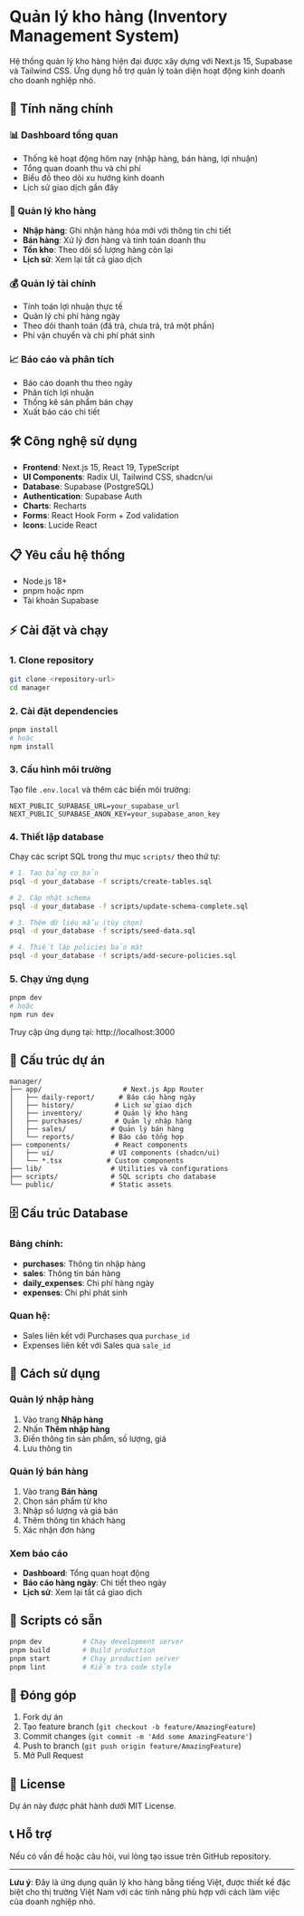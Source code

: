 # Quản lý kho hàng (Inventory Management System)

Hệ thống quản lý kho hàng hiện đại được xây dựng với Next.js 15, Supabase và Tailwind CSS. Ứng dụng hỗ trợ quản lý toàn diện hoạt động kinh doanh cho doanh nghiệp nhỏ.

## 🚀 Tính năng chính

### 📊 Dashboard tổng quan
- Thống kê hoạt động hôm nay (nhập hàng, bán hàng, lợi nhuận)
- Tổng quan doanh thu và chi phí
- Biểu đồ theo dõi xu hướng kinh doanh
- Lịch sử giao dịch gần đây

### 🛒 Quản lý kho hàng
- **Nhập hàng**: Ghi nhận hàng hóa mới với thông tin chi tiết
- **Bán hàng**: Xử lý đơn hàng và tính toán doanh thu
- **Tồn kho**: Theo dõi số lượng hàng còn lại
- **Lịch sử**: Xem lại tất cả giao dịch

### 💰 Quản lý tài chính
- Tính toán lợi nhuận thực tế
- Quản lý chi phí hàng ngày
- Theo dõi thanh toán (đã trả, chưa trả, trả một phần)
- Phí vận chuyển và chi phí phát sinh

### 📈 Báo cáo và phân tích
- Báo cáo doanh thu theo ngày
- Phân tích lợi nhuận
- Thống kê sản phẩm bán chạy
- Xuất báo cáo chi tiết

## 🛠️ Công nghệ sử dụng

- **Frontend**: Next.js 15, React 19, TypeScript
- **UI Components**: Radix UI, Tailwind CSS, shadcn/ui
- **Database**: Supabase (PostgreSQL)
- **Authentication**: Supabase Auth
- **Charts**: Recharts
- **Forms**: React Hook Form + Zod validation
- **Icons**: Lucide React

## 📋 Yêu cầu hệ thống

- Node.js 18+ 
- pnpm hoặc npm
- Tài khoản Supabase

## ⚡ Cài đặt và chạy

### 1. Clone repository
```bash
git clone <repository-url>
cd manager
```

### 2. Cài đặt dependencies
```bash
pnpm install
# hoặc
npm install
```

### 3. Cấu hình môi trường
Tạo file `.env.local` và thêm các biến môi trường:
```env
NEXT_PUBLIC_SUPABASE_URL=your_supabase_url
NEXT_PUBLIC_SUPABASE_ANON_KEY=your_supabase_anon_key
```

### 4. Thiết lập database
Chạy các script SQL trong thư mục `scripts/` theo thứ tự:
```bash
# 1. Tạo bảng cơ bản
psql -d your_database -f scripts/create-tables.sql

# 2. Cập nhật schema
psql -d your_database -f scripts/update-schema-complete.sql

# 3. Thêm dữ liệu mẫu (tùy chọn)
psql -d your_database -f scripts/seed-data.sql

# 4. Thiết lập policies bảo mật
psql -d your_database -f scripts/add-secure-policies.sql
```

### 5. Chạy ứng dụng
```bash
pnpm dev
# hoặc
npm run dev
```

Truy cập ứng dụng tại: http://localhost:3000

## 📁 Cấu trúc dự án

```
manager/
├── app/                    # Next.js App Router
│   ├── daily-report/      # Báo cáo hàng ngày
│   ├── history/          # Lịch sử giao dịch
│   ├── inventory/        # Quản lý kho hàng
│   ├── purchases/        # Quản lý nhập hàng
│   ├── sales/           # Quản lý bán hàng
│   └── reports/         # Báo cáo tổng hợp
├── components/           # React components
│   ├── ui/              # UI components (shadcn/ui)
│   └── *.tsx           # Custom components
├── lib/                 # Utilities và configurations
├── scripts/             # SQL scripts cho database
└── public/              # Static assets
```

## 🗄️ Cấu trúc Database

### Bảng chính:
- **purchases**: Thông tin nhập hàng
- **sales**: Thông tin bán hàng  
- **daily_expenses**: Chi phí hàng ngày
- **expenses**: Chi phí phát sinh

### Quan hệ:
- Sales liên kết với Purchases qua `purchase_id`
- Expenses liên kết với Sales qua `sale_id`

## 🎯 Cách sử dụng

### Quản lý nhập hàng
1. Vào trang **Nhập hàng** 
2. Nhấn **Thêm nhập hàng**
3. Điền thông tin sản phẩm, số lượng, giá
4. Lưu thông tin

### Quản lý bán hàng
1. Vào trang **Bán hàng**
2. Chọn sản phẩm từ kho
3. Nhập số lượng và giá bán
4. Thêm thông tin khách hàng
5. Xác nhận đơn hàng

### Xem báo cáo
- **Dashboard**: Tổng quan hoạt động
- **Báo cáo hàng ngày**: Chi tiết theo ngày
- **Lịch sử**: Xem lại tất cả giao dịch

## 🔧 Scripts có sẵn

```bash
pnpm dev          # Chạy development server
pnpm build        # Build production
pnpm start        # Chạy production server
pnpm lint         # Kiểm tra code style
```

## 🤝 Đóng góp

1. Fork dự án
2. Tạo feature branch (`git checkout -b feature/AmazingFeature`)
3. Commit changes (`git commit -m 'Add some AmazingFeature'`)
4. Push to branch (`git push origin feature/AmazingFeature`)
5. Mở Pull Request

## 📄 License

Dự án này được phát hành dưới MIT License.

## 📞 Hỗ trợ

Nếu có vấn đề hoặc câu hỏi, vui lòng tạo issue trên GitHub repository.

---

**Lưu ý**: Đây là ứng dụng quản lý kho hàng bằng tiếng Việt, được thiết kế đặc biệt cho thị trường Việt Nam với các tính năng phù hợp với cách làm việc của doanh nghiệp nhỏ.
